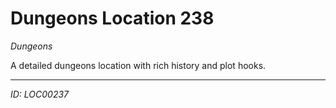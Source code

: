 # Dungeons Location 238

*Dungeons*

A detailed dungeons location with rich history and plot hooks.

---
*ID: LOC00237*